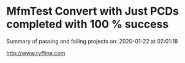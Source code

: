 # MfmTest Convert with Just PCDs completed with 100 % success

Summary of passing and failing projects on: 2020-01-22 at 02:01:18

http://www.ryffine.com
